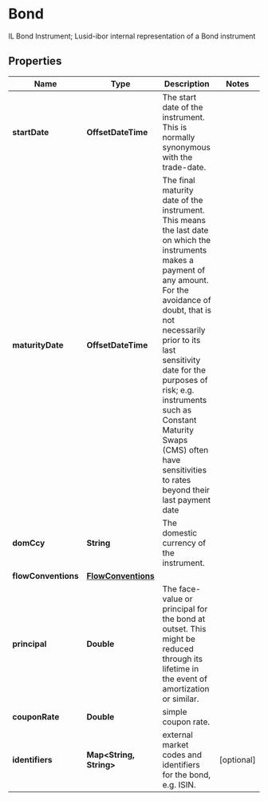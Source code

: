 

# Bond

IL Bond Instrument; Lusid-ibor internal representation of a Bond instrument

## Properties

Name | Type | Description | Notes
------------ | ------------- | ------------- | -------------
**startDate** | **OffsetDateTime** | The start date of the instrument. This is normally synonymous with the trade-date. | 
**maturityDate** | **OffsetDateTime** | The final maturity date of the instrument. This means the last date on which the instruments makes a payment of any amount.              For the avoidance of doubt, that is not necessarily prior to its last sensitivity date for the purposes of risk; e.g. instruments such as              Constant Maturity Swaps (CMS) often have sensitivities to rates beyond their last payment date | 
**domCcy** | **String** | The domestic currency of the instrument. | 
**flowConventions** | [**FlowConventions**](FlowConventions.md) |  | 
**principal** | **Double** | The face-value or principal for the bond at outset.              This might be reduced through its lifetime in the event of amortization or similar. | 
**couponRate** | **Double** | simple coupon rate. | 
**identifiers** | **Map&lt;String, String&gt;** | external market codes and identifiers for the bond, e.g. ISIN. |  [optional]



